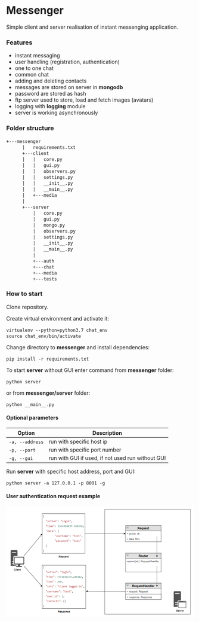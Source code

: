 # Messenger 
Simple client and server realisation of instant messenging application.

### Features
- instant messaging
- user handling (registration, authentication)
- one to one chat
- common chat
- adding and deleting contacts
- messages are stored on server in **mongodb**
- password are stored as hash
- ftp server used to store, load and fetch images (avatars)
- logging with **logging** module
- server is working asynchronously

### Folder structure
```
+---messenger
      |   requirements.txt
      +---client
      |   |   core.py
      |   |   gui.py
      |   |   observers.py
      |   |   settings.py
      |   |   __init__.py
      |   |   __main__.py
      |   +---media
      |           
      +---server
          |   core.py
          |   gui.py
          |   mongo.py
          |   observers.py
          |   settings.py
          |   __init__.py
          |   __main__.py
          |   
          +---auth
          +---chat
          +---media
          +---tests
```
### How to start
Clone repository.

Create virtual environment and activate it:
```
virtualenv --python=python3.7 chat_env
source chat_env/bin/activate
```
Change directory to **messenger** and install dependencies:
```
pip install -r requirements.txt
```
To start **server** without GUI enter command from **messenger** folder:
```
python server
```
or from **messenger/server** folder:
```
python __main__.py
```
#### Optional parameters
| Option | Description |
|---|---|
|`-a, --address`|run with specific host ip|
|`-p, --port`|run with specific port number|
|`-g, --gui`|run with GUI if used, if not used run without GUI|

Run **server** with specific host address, port and GUI:
```
python server -a 127.0.0.1 -p 8001 -g
```

#### User authentication request example
![Request example](https://github.com/ESm1th/messenger/blob/master/request.png)
